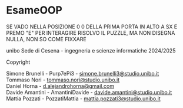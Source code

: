 # EsameOOP
SE VADO NELLA POSIZIONE 0 0 DELLA PRIMA PORTA IN ALTO A SX E PREMO "E" PER INTERAGIRE RISOLVO IL PUZZLE, MA NON DISEGNA NULLA, NON SO COME FIXXARE


unibo Sede di Cesena - ingegneria e scienze informatiche 2024/2025

Copyright

Simone Brunelli - Purp7ePi3 - simone.brunelli3@studio.unibo.it<br>
Tommaso Nori - tommaso.nori@studio.unibo.it<br>
Daniel Horna - d.alejandrohorna@gmail.com<br>
Davide Amantini - AmantiniDavide - davide.amantini@studio.unibo.it<br>
Mattia Pozzati - PozzatiMattia - mattia.pozzati3@studio.unibo.it
